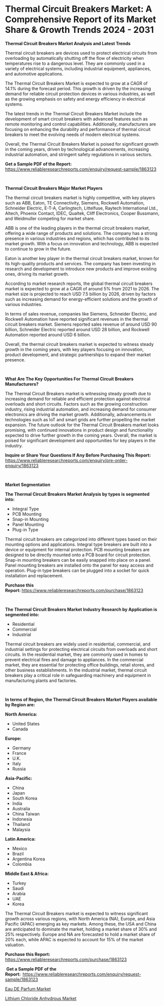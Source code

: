 <p><h1>Thermal Circuit Breakers Market: A Comprehensive Report of its Market Share & Growth Trends 2024 - 2031</h1></p><p><strong>Thermal Circuit Breakers Market Analysis and Latest Trends</strong></p>
<p><p>Thermal circuit breakers are devices used to protect electrical circuits from overloading by automatically shutting off the flow of electricity when temperatures rise to a dangerous level. They are commonly used in a variety of electrical systems, including industrial equipment, appliances, and automotive applications.</p><p>The Thermal Circuit Breakers Market is expected to grow at a CAGR of 14.1% during the forecast period. This growth is driven by the increasing demand for reliable circuit protection devices in various industries, as well as the growing emphasis on safety and energy efficiency in electrical systems.</p><p>The latest trends in the Thermal Circuit Breakers Market include the development of smart circuit breakers with advanced features such as remote monitoring and control capabilities. Additionally, manufacturers are focusing on enhancing the durability and performance of thermal circuit breakers to meet the evolving needs of modern electrical systems.</p><p>Overall, the Thermal Circuit Breakers Market is poised for significant growth in the coming years, driven by technological advancements, increasing industrial automation, and stringent safety regulations in various sectors.</p></p>
<p><strong>Get a Sample PDF of the Report:&nbsp;</strong> <a href="https://www.reliableresearchreports.com/enquiry/request-sample/1863123">https://www.reliableresearchreports.com/enquiry/request-sample/1863123</a></p>
<p>&nbsp;</p>
<p><strong>Thermal Circuit Breakers Major Market Players</strong></p>
<p><p>The thermal circuit breakers market is highly competitive, with key players such as ABB, Eaton, TE Connectivity, Siemens, Rockwell Automation, Schneider Electric, E-T-A, Carlingtech, Littelfuse, Raytech International Ltd., Altech, Phoenix Contact, IDEC, Qualtek, Cliff Electronics, Cooper Bussmann, and Weidmuller competing for market share.</p><p>ABB is one of the leading players in the thermal circuit breakers market, offering a wide range of products and solutions. The company has a strong presence in various industries and regions, which has contributed to its market growth. With a focus on innovation and technology, ABB is expected to continue to grow in the future.</p><p>Eaton is another key player in the thermal circuit breakers market, known for its high-quality products and services. The company has been investing in research and development to introduce new products and improve existing ones, driving its market growth.</p><p>According to market research reports, the global thermal circuit breakers market is expected to grow at a CAGR of around 5% from 2021 to 2026. The market size is projected to reach USD 7.5 billion by 2026, driven by factors such as increasing demand for energy-efficient solutions and the growth of various industries.</p><p>In terms of sales revenue, companies like Siemens, Schneider Electric, and Rockwell Automation have reported significant revenues in the thermal circuit breakers market. Siemens reported sales revenue of around USD 90 billion, Schneider Electric reported around USD 28 billion, and Rockwell Automation reported around USD 6 billion.</p><p>Overall, the thermal circuit breakers market is expected to witness steady growth in the coming years, with key players focusing on innovation, product development, and strategic partnerships to expand their market presence.</p></p>
<p>&nbsp;</p>
<p><strong>What Are The Key Opportunities For Thermal Circuit Breakers Manufacturers?</strong></p>
<p><p>The Thermal Circuit Breakers market is witnessing steady growth due to increasing demand for reliable and efficient protection against electrical overloads and short circuits. Factors such as the growing construction industry, rising industrial automation, and increasing demand for consumer electronics are driving the market growth. Additionally, advancements in technologies such as IoT and smart grids are further propelling the market expansion. The future outlook for the Thermal Circuit Breakers market looks promising, with continued innovations in product design and functionality expected to drive further growth in the coming years. Overall, the market is poised for significant development and opportunities for key players in the industry.</p></p>
<p><strong>Inquire or Share Your Questions If Any Before Purchasing This Report:</strong> <a href="https://www.reliableresearchreports.com/enquiry/pre-order-enquiry/1863123">https://www.reliableresearchreports.com/enquiry/pre-order-enquiry/1863123</a></p>
<p>&nbsp;</p>
<p><strong>Market Segmentation</strong></p>
<p><strong>The Thermal Circuit Breakers Market Analysis by types is segmented into:</strong></p>
<p><ul><li>Integral Type</li><li>PCB Mounting</li><li>Snap-in Mounting</li><li>Panel Mounting</li><li>Plug-in Type</li></ul></p>
<p><p>Thermal circuit breakers are categorized into different types based on their mounting options and applications. Integral type breakers are built into a device or equipment for internal protection. PCB mounting breakers are designed to be directly mounted onto a PCB board for circuit protection. Snap-in mounting breakers can be easily snapped into place on a panel. Panel mounting breakers are installed onto the panel for easy access and operation. Plug-in type breakers can be plugged into a socket for quick installation and replacement.</p></p>
<p><strong>Purchase this Report:&nbsp;</strong><a href="https://www.reliableresearchreports.com/purchase/1863123">https://www.reliableresearchreports.com/purchase/1863123</a></p>
<p>&nbsp;</p>
<p><strong>The Thermal Circuit Breakers Market Industry Research by Application is segmented into:</strong></p>
<p><ul><li>Residential</li><li>Commercial</li><li>Industrial</li></ul></p>
<p><p>Thermal circuit breakers are widely used in residential, commercial, and industrial settings for protecting electrical circuits from overloads and short circuits. In the residential market, they are commonly used in homes to prevent electrical fires and damage to appliances. In the commercial market, they are essential for protecting office buildings, retail stores, and other business establishments. In the industrial market, thermal circuit breakers play a critical role in safeguarding machinery and equipment in manufacturing plants and factories.</p></p>
<p>&nbsp;</p>
<p><strong>In terms of Region, the Thermal Circuit Breakers Market Players available by Region are:</strong></p>
<p>
    <p> <strong> North America: </strong>
        <ul>
            <li>United States</li>
            <li>Canada</li>
        </ul>
        </p> 
    <p> <strong> Europe: </strong>
        <ul>
            <li>Germany</li>
            <li>France</li>
            <li>U.K.</li>
            <li>Italy</li>
            <li>Russia</li>
        </ul>
        </p> 
    <p> <strong> Asia-Pacific: </strong>
        <ul>
            <li>China</li>
            <li>Japan</li>
            <li>South Korea</li>
            <li>India</li>
            <li>Australia</li>
            <li>China Taiwan</li>
            <li>Indonesia</li>
            <li>Thailand</li>
            <li>Malaysia</li>
        </ul>
        </p> 
    <p> <strong> Latin America: </strong>
        <ul>
            <li>Mexico</li>
            <li>Brazil</li>
            <li>Argentina Korea</li>
            <li>Colombia</li>
        </ul>
        </p> 
    <p> <strong> Middle East & Africa: </strong>
        <ul>
            <li>Turkey</li>
            <li>Saudi</li>
            <li>Arabia</li>
            <li>UAE</li>
            <li>Korea</li>
        </ul>
    </p>
    </p>
<p><p>The Thermal Circuit Breakers market is expected to witness significant growth across various regions, with North America (NA), Europe, and Asia Pacific (APAC) emerging as key markets. Among these, the USA and China are anticipated to dominate the market, holding a market share of 30% and 25% respectively. Europe and NA are forecasted to hold a market share of 20% each, while APAC is expected to account for 15% of the market valuation.</p></p>
<p><strong>Purchase this Report: </strong><a href="https://www.reliableresearchreports.com/purchase/1863123">https://www.reliableresearchreports.com/purchase/1863123</a></p>
<p>&nbsp;<strong>Get a Sample PDF of the Report:&nbsp;&nbsp;</strong><a href="https://www.reliableresearchreports.com/enquiry/request-sample/1863123">https://www.reliableresearchreports.com/enquiry/request-sample/1863123</a></p>
<p><strong></strong></p>
<p><p><a href="https://chivalrous-flock-a86.notion.site/Eau-DE-Parfum-Market-Analysis-Examines-its-Scope-on-Growth-Opportunities-and-Forecasted-Trends-Span-0b1188edcba84320a446451a45ebfaae">Eau DE Parfum Market</a></p><p><a href="https://angry-finch-aaf.notion.site/Lithium-Chloride-Anhydrous-Market-Share-Market-New-Trends-Analysis-Report-By-Type-By-Application--760f61f320e346de8d5e0183a9d1fb63">Lithium Chloride Anhydrous Market</a></p></p>